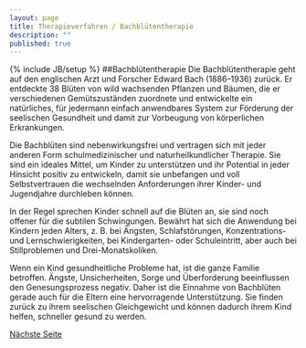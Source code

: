 ```yaml
---
layout: page
title: Therapieverfahren / Bachblütentherapie
description: ""
published: true
---
```


{% include JB/setup %}
##Bachblütentherapie
Die Bachblütentherapie geht auf den englischen Arzt und Forscher Edward Bach (1886–1936) zurück. Er entdeckte 38 Blüten von wild wachsenden Pflanzen und Bäumen, die er verschiedenen Gemütszuständen zuordnete und entwickelte ein natürliches, für jedermann einfach anwendbares System zur Förderung der seelischen Gesundheit und damit zur Vorbeugung von körperlichen Erkrankungen.

Die Bachblüten sind nebenwirkungsfrei und vertragen sich mit jeder anderen Form schulmedizinischer und naturheilkundlicher Therapie. Sie sind ein ideales Mittel, um Kinder zu unterstützen und ihr Potential in jeder Hinsicht positiv zu entwickeln, damit sie unbefangen und voll Selbstvertrauen die wechselnden Anforderungen ihrer Kinder- und Jugendjahre durchleben können.

In der Regel sprechen Kinder schnell auf die Blüten an, sie sind noch offener für die subtilen Schwingungen. Bewährt hat sich die Anwendung bei Kindern jeden Alters, z. B. bei Ängsten, Schlafstörungen, Konzentrations- und Lernschwierigkeiten, bei Kindergarten- oder Schuleintritt, aber auch bei Stillproblemen und Drei-Monatskoliken.

Wenn ein Kind gesundheitliche Probleme hat, ist die ganze Familie betroffen. Ängste, Unsicherheiten, Sorge und Überforderung beeinflussen den Genesungsprozess negativ. Daher ist die Einnahme von Bachblüten gerade auch für die Eltern eine hervorragende Unterstützung. Sie finden zurück zu ihrem seelischen Gleichgewicht und können dadurch ihrem Kind helfen, schneller gesund zu werden.

[Nächste Seite](/therapieverfahren/fussreflexzonen-therapie/)
